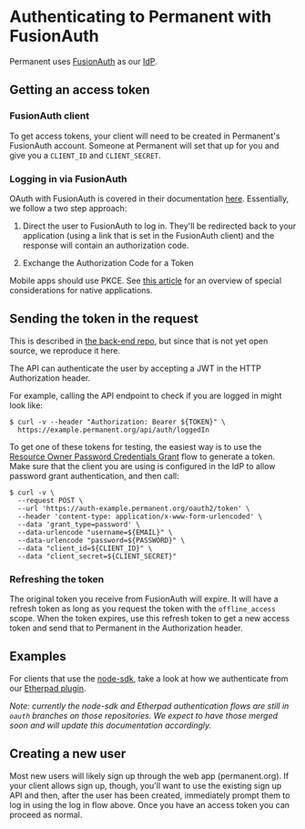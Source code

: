 # Authenticating to Permanent with FusionAuth

Permanent uses [FusionAuth](https://fusionauth.io/) as our
[IdP](https://en.wikipedia.org/wiki/Identity_provider).

## Getting an access token

### FusionAuth client

To get access tokens, your client will need to be created in
Permanent's FusionAuth account.  Someone at Permanent will set that up
for you and give you a `CLIENT_ID` and `CLIENT_SECRET`.

### Logging in via FusionAuth

OAuth with FusionAuth is covered in their documentation
[here](https://fusionauth.io/docs/v1/tech/oauth/endpoints/).
Essentially, we follow a two step approach:

1. Direct the user to FusionAuth to log in.  They'll be redirected
back to your application (using a link that is set in the FusionAuth
client) and the response will contain an authorization code.

2. Exchange the Authorization Code for a Token

Mobile apps should use PKCE.  See [this
article](https://www.oauth.com/oauth2-servers/oauth-native-apps/) for
an overview of special considerations for native applications.

## Sending the token in the request

This is described in [the back-end
repo](https://github.com/PermanentOrg/back-end/blob/main/docs/auth.md),
but since that is not yet open source, we reproduce it here.

The API can authenticate the user by accepting a JWT in the HTTP
Authorization header.

For example, calling the API endpoint to check if you are logged in might look like:

```
$ curl -v --header "Authorization: Bearer ${TOKEN}" \
  https://example.permanent.org/api/auth/loggedIn
```

To get one of these tokens for testing, the easiest way is to use the
[Resource Owner Password Credentials
Grant](https://datatracker.ietf.org/doc/html/rfc6749#section-4.3) flow
to generate a token. Make sure that the client you are using is
configured in the IdP to allow password grant authentication, and then
call:

```
$ curl -v \
  --request POST \
  --url 'https://auth-example.permanent.org/oauth2/token' \
  --header 'content-type: application/x-www-form-urlencoded' \
  --data 'grant_type=password' \
  --data-urlencode "username=${EMAIL}" \
  --data-urlencode "password=${PASSWORD}" \
  --data "client_id=${CLIENT_ID}" \
  --data "client_secret=${CLIENT_SECRET}"
```

### Refreshing the token

The original token you receive from FusionAuth will expire.  It will
have a refresh token as long as you request the token with the
`offline_access` scope.  When the token expires, use this refresh
token to get a new access token and send that to Permanent in the
Authorization header.

## Examples

For clients that use the
[node-sdk](https://github.com/PermanentOrg/node-sdk/), take a look at
how we authenticate from our [Etherpad
plugin](https://github.com/PermanentOrg/ep_permanent_exporter).

_Note: currently the node-sdk and Etherpad authentication flows are
still in `oauth` branches on those repositories.  We expect to have
those merged soon and will update this documentation accordingly._

## Creating a new user

Most new users will likely sign up through the web app
(permanent.org).  If your client allows sign up, though, you'll want
to use the existing sign up API and then, after the user has been
created, immediately prompt them to log in using the log in flow
above.  Once you have an access token you can proceed as normal.
